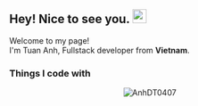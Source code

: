 ## Hey! Nice to see you. <img src="https://media.giphy.com/media/hvRJCLFzcasrR4ia7z/giphy.gif" width="25px">

<p>Welcome to my page! </br> I'm Tuan Anh, Fullstack developer from <b>Vietnam</b>.

### Things I code with

<p align="center"> <img src="https://github-readme-stats.vercel.app/api?username=AnhDT0407&show_icons=true&theme=gotham&hide=stars" alt="AnhDT0407" />


